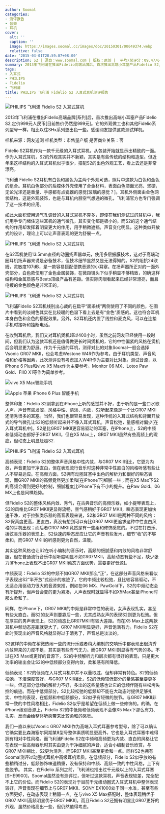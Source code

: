 ```yaml
---
author: Soomal
categories:
- 测评报告
- 音频
- 耳机
cover:
  alt: ''
  caption: ''
  image: https://images.soomal.cc/images/doc/20150301/00049374.webp
  relative: false
date: '2015-03-01T20:59:07+08:00'
description: S2 | 源自：www.soomal.com | 版权：原创 |  平均/总评分：09.47/672
summary: 2013年飞利浦在推出Fidelio高端品牌后，首次推出高端小耳塞产品Fidelio S2,定价999元人民币。它的外观做工也和其他Fidelio系列型号一样，相比以往SHx系列更出色一些。作为千元级耳机，它的声音表现如何呢？
tags:
- 入耳式
- PHILIPS
- Fidelio
- 飞利浦
title: PHILIPS 飞利浦 Fidelio S2 入耳式耳机测评报告
---
```


![PHILIPS 飞利浦 Fidelio S2 入耳式耳机](https://images.soomal.cc/images/doc/20150207/00049248.webp)



2013年飞利浦在推出Fidelio高端品牌[系列]后，首次推出高端小耳塞产品Fidelio S2,定价999元人民币[目前售价仍然是999元]。它的外观做工也和其他Fidelio系列型号一样，相比以往SHx系列更出色一些。感谢网友提供这款测试样机。



样机来源：网友送测
样机类型：市售量产版
是否商业关系：否



Fidelio S2耳机作为一款千元级的入耳式耳机，从包装开始就显示出精致的一面。作为入耳式耳机，S2的外观其实并不新颖，其实是有些传统的结构和造型。但近年来这样结构的入耳式耳机似乎很少，搭配S2的出色外观工艺，看上去还是非常漂亮。



飞利浦 Fidelio S2耳机有白色和黑色为主两个外观可选，照片中这款为白色和金色的组合。耳机白色部分的后腔体外壳使用了合金材料，表面白色漆面光亮、坚硬，无论光泽还是重量、手感都有点瓷器的感觉[玻璃的感觉？]。耳机外侧面由金色网状结构，这是外观装饰，也是与耳机内腔空气想通的微孔，飞利浦官方也专门强调了这一技术的应用。



如此大面积使用通气孔调音的入耳式耳机不算多，即便在我们测试过的耳机中，我们用手专门堵住这些耳机的通气微孔，其实变化都是极小的。而S2的这个通气结构的作用却发挥着明显更大的作用，用手稍微遮挡，声音变化明显。这种类似开放式的设计，理论上可以让声音表现的更为舒展一点。



![PHILIPS 飞利浦 Fidelio S2 入耳式耳机](https://images.soomal.cc/images/doc/20150207/00049245.webp)



在S2耳机使用13.5mm直径的动圈扬声器单元，使用多层振膜技术，这对于高端动圈耳机扬声器来说是必备技术，但技术细节显然又是无法得知的。S2的阻抗24欧姆，灵敏度107dB，是一款容易搭配便携音源的小耳塞。在扬声器所正对的一面外壳部分，白色款使用了金色金属装饰，在微距镜头下似乎稍显不够精致，的确这样结构和金属质感与Beats顶级产品有差距。但实际肉眼看起来已经非常漂亮，而且电镀的金色颜色是非常正的。



![PHILIPS 飞利浦 Fidelio S2 入耳式耳机](https://images.soomal.cc/images/doc/20150207/00049249.webp)



飞利浦Fidelio S2耳机线别出心裁的在扁平“面条线”两侧使用了不同的颜色，在图片中看到的淡褐色其实在比较暖的色温下看上去是有“金色”质感的。这也符合耳机本身白色和金色的搭配效果。另外，S2耳机还内置了线控和麦克风，可以在连接手机时接听和挂断电话。



在收到耳机后，我们又对耳机煲机超过400小时，虽然之前网友已经使用一段时间，但我们认为这款耳机还是值得做更长时间煲机的，它的中性偏紧的风格在煲机后会明显更为舒展。作为千元级的耳机，测评对比的对象Soomal一般会选择Vsonic GR07 MKII，也会考虑Westone W4R作为参考。由于耳机类型、声音风格和价格等因素，此次测评没有考虑加入W4R作为主要对比对象。测试音源，以iPhone 6 Plus和vivo X5 Max作为主要参考。Monitor 06 MX、Lotoo Paw Gold、FIIO X1等作为简单参考。



![vivo X5 Max智能手机](https://images.soomal.cc/images/doc/20141218/00048086_01.webp)



![Apple 苹果 iPhone 6 Plus 智能手机](https://images.soomal.cc/images/doc/20141027/00046951_01.webp)



整体印象：Fidelio S2刚拿到在iPhone上听的感觉并不好，由于听的是一些口水歌人声，声音有些发涩，风格中性、清淡、内敛，S2听起来像是一个比GR07 MKII还清秀很多的耳塞。当然，我们也很容易发现，这种传统的入耳式结构和背面开放式的导气微孔让S2的低频听起来并不像入耳式耳机，声音松弛，量感相对偏少[在入耳式耳机中]。S2是比GR07 MKII更容易驱动的耳塞，在iPhone上，S2的中频和低频动态都好于GR07 MKII，但在X5 Max上，GR07 MKII虽然有些高频上的瑕疵，但动态上明显赶超S2.



![PHILIPS 飞利浦 Fidelio S2 入耳式耳机](https://images.soomal.cc/images/doc/20150207/00049254.webp)



高频表现：Fidelio S2的整体声音风格中性内敛，与GR07 MKII相比，它更为内敛，声音更加干净直白，但在表现流行音乐时这种非常中性直白的风格听感有些让人不容易适应。在高频方面，S2拥有动圈耳塞中出色的解析力和很好的瞬态表现，而GR07 MKII的高频竟然更加柔和[在iPhone下]细腻一些；而在X5 Max下S2的高频会得到更好的控制，细腻程度比iPhone下有不小的提升。在Paw Gold、06 MX上也是同样趋势。



但Fidelio S2的整体风格内敛、秀气，在古典音乐的高频乐器，如小提琴表现上，S2的风格比GR07 MKII更显得流畅，空气感稍好于GR07 MKII，瞬态表现更加快速干净，对于拉弦类乐器的高音表现来说，S2和GR07 MKII是两种不同的风格：S2保真度更高，更直白，真没有想到可以有比GR07 MKII更追求这种中性直白风格的耳机出现；而后者GR07 MKII竟然是有一些柔和修饰感觉的。不过在打击乐、拨弦类乐器的表现上，S2快速的瞬态反应让它的声音有些发木，细节“收”的不够柔和，而GR07 MKII的听感则更为自然，温暖。



其实这种风格也让S2在听小编制的音乐时，高频的细腻感和内敛的风格非常舒服，但在普通流行音乐中耐听度明显不如GR07MKII，高频动态有些不足，缺少张力[iPhone上表现不出GR07 MKII动态方面优势，需要更好音源]。



中频表现：Fidelio S2的中频不如GR07 MKII那么“正”，在这部分声音风格来看似乎表现出S2“半开放”式设计的痕迹了。它的中频比较松弛，且比较容易驱动，不太适合用驱动力很大的音源来推，例如在06 MX、PawGold下，S2的中频动态会有所提升，但声音会变的更为紧凑，人声表现时就显得不如X5Max甚至iPhone时那么柔和了。



同样，在iPhone下，GR07 MKII的中频是非常中性的表现，女声表现扎实，甚至有些太直白。而S2的女声则要靠后一些，尤其成熟女声的表现S2则更为松弛。但在厚实的男声表现上，S2的动态比GR07MKII有较大差距。而在X5 Max上这两款耳机中频动态差距就更大了，GR07 MKII明显更好，声音饱满有力。Fidelio S2在此时表现出的声音风格就显得过于清秀了，声音总是淡淡的。



S2这样的中频在稍微热闹一些的流行乐或者稍大编制的交响乐中都表现出很清秀内敛带来的力度不足，其实是有些有气无力。而GR07 MKII则显得有气势的多。不过在X5 Max或更好的音源下，S2的中频解析力和层次都有很好的表现，只是更大功率的输出会让S2的中低频部分变得内敛，柔和感有所降低。

低频表现：S2的低频在入耳式耳机中并不以量取胜，但却非常有特色。S2的低频松弛，下潜深度较好，与GR07 MKII相比，S2的低频较低部分的量感甚至要更多一些。但这部分低频的解析力不好，多出的这些量感也让它的低频伴随有些松垮失控的痕迹。而在中低频部分，S2比较松弛的低频却不能在大动态时提供足够扎实、中性的表现，在低频和中低频部分，S2似乎有轻微的脱节。与GR07 MKII非常一致的中性风格相比，Fidelio S2似乎是希望在低频上做一些修饰的。的确，在iPhone级别音源上，Fidelio S2的中低频和低频表现不会像X5 Max下那么有力、扎实，反而会给整体听感带来比较柔和的感觉。

我们一直以来以Vsonic GR07 MKII作为高端入耳式耳塞参考型号，除了可以确认它确实要比森海塞尔同期某8型号整体素质明显更高外，它也是入耳式耳塞中难得拥有相对中性风格。而飞利浦Fidelio S2在中频和高频更为内敛、直白的风格让它在表现一些高频器乐时其实由更为干净细腻的声音，适合小编制音乐欣赏，与GR07 MKII相比，S2更为清秀，而GR07 MKII甚至更柔和一点。同样S2也拥有Soomal测评过动圈式耳机中高级耳机素质。在低频部分，Fidelio S2似乎放的有些稍稍过分，低频修饰味道稍重，没有保持和中频、高频一致的中性风格，上下有些脱节。
其实，在Fidelio 系列之前，飞利浦也推出过千元级以上的入耳式耳塞[SHE9900]，Soomal虽然没有测评过，但听过这款耳机，声音表现较差，完全配不上它的价位。而Fidelio S2的表现对于目前千元级动圈式入耳式耳机中整体表现较好，声音表现在细节上与GR07 MKII、SONY EX1000处于同一水准，甚至有些方面更好，在动态表现上稍弱一点。在与vivo X5 Max搭配时，整体表现稍优于GR07 MKII[高频明显优于GR07 MKII]。而且Fidelio S2还拥有明显比GR07更好的外观，虽然价格高出一些，但仍然值得考虑。